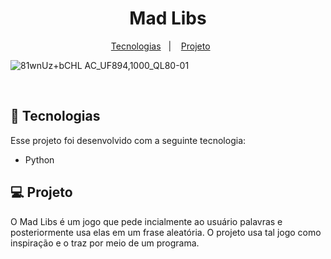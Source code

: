 <h1 align="center"> Mad Libs </h1>

<p align="center">
  <a href="#-tecnologias">Tecnologias</a>&nbsp;&nbsp;&nbsp;|&nbsp;&nbsp;&nbsp;
  <a href="#-projeto">Projeto</a>&nbsp;&nbsp;&nbsp;&nbsp;&nbsp;&nbsp;</p>

![81wnUz+bCHL _AC_UF894,1000_QL80_-01](https://github.com/cafeef/Projetos_Python/assets/109240203/3ca46563-11e6-4228-8e08-36bfebbee677)

<br>

## 🚀 Tecnologias

Esse projeto foi desenvolvido com a seguinte tecnologia:

- Python

## 💻 Projeto

O Mad Libs é um jogo que pede incialmente ao usuário palavras e posteriormente usa elas em um frase aleatória. O projeto usa tal jogo como inspiração e o traz por meio de um programa.
